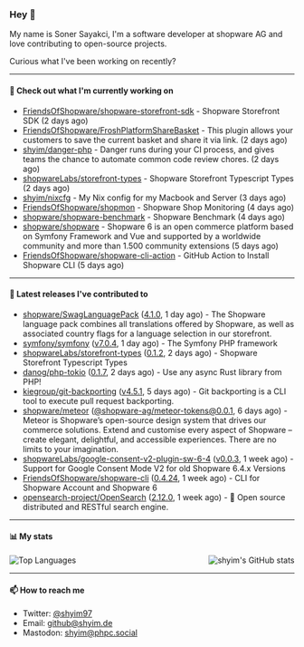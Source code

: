 ### Hey 👋

My name is Soner Sayakci, I'm a software developer at shopware AG and love contributing to open-source projects.

Curious what I've been working on recently?

---

#### 👷 Check out what I'm currently working on

- [FriendsOfShopware/shopware-storefront-sdk](https://github.com/FriendsOfShopware/shopware-storefront-sdk) - Shopware Storefront SDK (2 days ago)
- [FriendsOfShopware/FroshPlatformShareBasket](https://github.com/FriendsOfShopware/FroshPlatformShareBasket) - This plugin allows your customers to save the current basket and share it via link. (2 days ago)
- [shyim/danger-php](https://github.com/shyim/danger-php) - Danger runs during your CI process, and gives teams the chance to automate common code review chores. (2 days ago)
- [shopwareLabs/storefront-types](https://github.com/shopwareLabs/storefront-types) - Shopware Storefront Typescript Types (2 days ago)
- [shyim/nixcfg](https://github.com/shyim/nixcfg) - My Nix config for my Macbook and Server (3 days ago)
- [FriendsOfShopware/shopmon](https://github.com/FriendsOfShopware/shopmon) - Shopware Shop Monitoring (4 days ago)
- [shopware/shopware-benchmark](https://github.com/shopware/shopware-benchmark) - Shopware Benchmark (4 days ago)
- [shopware/shopware](https://github.com/shopware/shopware) - Shopware 6 is an open commerce platform based on Symfony Framework and Vue and supported by a worldwide community and more than 1.500 community extensions (5 days ago)
- [FriendsOfShopware/shopware-cli-action](https://github.com/FriendsOfShopware/shopware-cli-action) - GitHub Action to Install Shopware CLI (5 days ago)

---

#### 🔭 Latest releases I've contributed to

- [shopware/SwagLanguagePack](https://github.com/shopware/SwagLanguagePack) ([4.1.0](https://github.com/shopware/SwagLanguagePack/releases/tag/4.1.0), 1 day ago) - The Shopware language pack combines all translations offered by Shopware, as well as associated country flags for a language selection in our storefront.
- [symfony/symfony](https://github.com/symfony/symfony) ([v7.0.4](https://github.com/symfony/symfony/releases/tag/v7.0.4), 1 day ago) - The Symfony PHP framework
- [shopwareLabs/storefront-types](https://github.com/shopwareLabs/storefront-types) ([0.1.2](https://github.com/shopwareLabs/storefront-types/releases/tag/0.1.2), 2 days ago) - Shopware Storefront Typescript Types
- [danog/php-tokio](https://github.com/danog/php-tokio) ([0.1.7](https://github.com/danog/php-tokio/releases/tag/0.1.7), 2 days ago) - Use any async Rust library from PHP!
- [kiegroup/git-backporting](https://github.com/kiegroup/git-backporting) ([v4.5.1](https://github.com/kiegroup/git-backporting/releases/tag/v4.5.1), 5 days ago) - Git backporting is a CLI tool to execute pull request backporting.
- [shopware/meteor](https://github.com/shopware/meteor) ([@shopware-ag/meteor-tokens@0.0.1](https://github.com/shopware/meteor/releases/tag/%40shopware-ag/meteor-tokens%400.0.1), 6 days ago) - Meteor is Shopware’s open-source design system that drives our commerce solutions. Extend and customise every aspect of Shopware – create elegant, delightful, and accessible experiences. There are no limits to your imagination.
- [shopwareLabs/google-consent-v2-plugin-sw-6-4](https://github.com/shopwareLabs/google-consent-v2-plugin-sw-6-4) ([v0.0.3](https://github.com/shopwareLabs/google-consent-v2-plugin-sw-6-4/releases/tag/v0.0.3), 1 week ago) - Support for Google Consent Mode V2 for old Shopware 6.4.x Versions
- [FriendsOfShopware/shopware-cli](https://github.com/FriendsOfShopware/shopware-cli) ([0.4.24](https://github.com/FriendsOfShopware/shopware-cli/releases/tag/0.4.24), 1 week ago) - CLI for Shopware Account and Shopware 6
- [opensearch-project/OpenSearch](https://github.com/opensearch-project/OpenSearch) ([2.12.0](https://github.com/opensearch-project/OpenSearch/releases/tag/2.12.0), 1 week ago) - 🔎 Open source distributed and RESTful search engine.

---

#### 📊 My stats

<img align="right" alt="shyim's GitHub stats" src="https://github-readme-stats.vercel.app/api?username=shyim&count_private=1&show_icons=true&" />

![Top Languages](https://github-readme-stats.vercel.app/api/top-langs/?username=shyim)

---

#### 📫 How to reach me

- Twitter: [@shyim97](https://twitter.com/shyim97)
- Email: [github@shyim.de](mailto://github@shyim.de)
- Mastodon: <a rel="me" href="https://phpc.social/@shyim">shyim@phpc.social</a>

